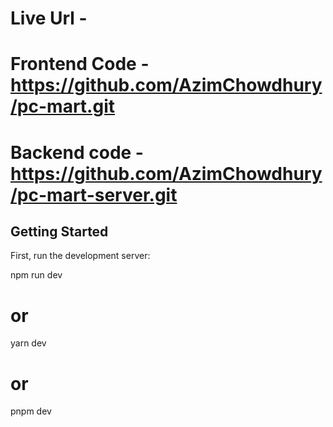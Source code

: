 # Live Url -

# Frontend Code - https://github.com/AzimChowdhury/pc-mart.git

# Backend code - https://github.com/AzimChowdhury/pc-mart-server.git

## Getting Started

First, run the development server:

npm run dev

# or

yarn dev

# or

pnpm dev
